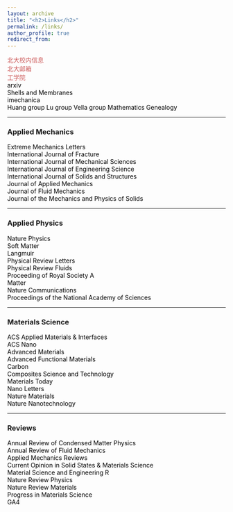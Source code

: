 ```yaml
---
layout: archive
title: "<h2>Links</h2>"
permalink: /links/
author_profile: true
redirect_from: 
---
```

<!-- Google tag (gtag.js) -->
<script async src="https://www.googletagmanager.com/gtag/js?id=G-K251SYLJ6Y"></script>
<script>
  window.dataLayer = window.dataLayer || [];
  function gtag(){dataLayer.push(arguments);}
  gtag('js', new Date());

  gtag('config', 'G-K251SYLJ6Y');
</script>
<p style="text-align:left;"> 
	<a href="https://portal.pku.edu.cn/portal2017/#/bizCenter?rand=0.22178454592736918" style="text-decoration:none;color:indianred;">北大校内信息</a> <br> 
	<a href="https://mail.pku.edu.cn/" style="text-decoration:none;color:indianred;">北大邮箱</a> <br> 
	<a href="https://www.coe.pku.edu.cn/" style="text-decoration:none;color:indianred;">工学院</a> <br> 
	<a href="https://arxiv.org/list/cond-mat/new" style="text-decoration:none;color:black;">arxiv</a><br> 
	<a href="https://shellbuckling.com/presentations/softShellsMembranes/index.html" style="text-decoration:none;color:black;">Shells and Membranes</a><br> 
	<a href="http://imechanica.org/" style="text-decoration:none;color:black;">imechanica</a><br> 
	<a href="https://sites.utexas.edu/ruihuang/" style="text-decoration:none;color:black;">Huang group</a>
	<a href="https://sites.utexas.edu/nanshulu/" style="text-decoration:none;color:black;">Lu group</a>
	<a href="https://people.maths.ox.ac.uk/vella/" style="text-decoration:none;color:black;">Vella group</a>
	<a href="https://www.mathgenealogy.org/id.php?id=269836" style="text-decoration:none;color:black;">Mathematics Genealogy</a>
</p>

<hr>
<h3>Applied Mechanics</h3>

<p style="text-align:left;">
	<a href="https://www.sciencedirect.com/journal/extreme-mechanics-letters" style="text-decoration:none;color:black;">Extreme Mechanics Letters</a><br> 
	<a href="https://www.springer.com/journal/10704" style="text-decoration:none;color:black;">International Journal of Fracture</a><br> 
	<a href="https://www.journals.elsevier.com/international-journal-of-mechanical-sciences" style="text-decoration:none;color:black;">International Journal of Mechanical Sciences</a><br> 
	<a href="https://www.journals.elsevier.com/international-journal-of-engineering-science" style="text-decoration:none;color:black;">International Journal of Engineering Science</a><br> 
	<a href="https://www.journals.elsevier.com/international-journal-of-solids-and-structures" style="text-decoration:none;color:black;">International Journal of Solids and Structures</a><br> 
	<a href="https://asmedigitalcollection.asme.org/appliedmechanics" style="text-decoration:none;color:black;">Journal of Applied Mechanics</a><br> 
	<a href="https://www.cambridge.org/core/journals/journal-of-fluid-mechanics" style="text-decoration:none;color:black;">Journal of Fluid Mechanics</a><br> 
	<a href="https://www.journals.elsevier.com/journal-of-the-mechanics-and-physics-of-solids" style="text-decoration:none;color:black;">Journal of the Mechanics and Physics of Solids</a><br> 
</p>

<hr>
<h3>Applied Physics</h3>

<p style="text-align:left;">
<a href="https://www.nature.com/nphys/" style="text-decoration:none;color:black;">Nature Physics</a><br>
<a href="https://pubs.rsc.org/en/journals/journalissues/sm#!recentarticles" style="text-decoration:none;color:black;">Soft Matter</a><br> 
<a href="https://pubs.acs.org/journal/langd5" style="text-decoration:none;color:black;">Langmuir</a><br>
<a href="https://journals.aps.org/prl/" style="text-decoration:none;color:black;">Physical Review Letters</a><br>
<a href="https://journals.aps.org/prfluids/" style="text-decoration:none;color:black;">Physical Review Fluids</a><br> 
<a href="https://royalsocietypublishing.org/journal/rspa" style="text-decoration:none;color:black;">Proceeding of Royal Society A</a><br> 
<a href="https://www.cell.com/matter/newarticles" style="text-decoration:none;color:black;">Matter</a>
<br>
<a href="https://www.nature.com/ncomms/" style="text-decoration:none;color:black;">Nature Communications</a>
<br>
<a href="https://www.pnas.org/" style="text-decoration:none;color:black;">Proceedings of the National Academy of Sciences</a>
<br>
</p>

<hr>
<h3>Materials Science</h3>

<p style="text-align:left;">
<a href="https://pubs.acs.org/journal/aamick" style="text-decoration:none;color:black;">ACS Applied Materials & Interfaces</a><br>
<a href="https://pubs.acs.org/journal/ancac3" style="text-decoration:none;color:black;">ACS Nano</a><br>
<a href="https://onlinelibrary.wiley.com/journal/15214095" style="text-decoration:none;color:black;">Advanced Materials</a><br>
<a href="https://onlinelibrary.wiley.com/toc/16163028/28/12" style="text-decoration:none;color:black;">Advanced Functional Materials</a><br>
<a href="https://www.journals.elsevier.com/carbon" style="text-decoration:none;color:black;">Carbon</a><br>
<a href="https://www.journals.elsevier.com/composites-science-and-technology" style="text-decoration:none;color:black;">Composites Science and Technology</a><br>
<a href="https://www.journals.elsevier.com/materials-today" style="text-decoration:none;color:black;">Materials Today</a><br>
<a href="https://pubs.acs.org/journal/nalefd" style="text-decoration:none;color:black;">Nano Letters</a><br>
<a href="https://www.nature.com/nmat/" style="text-decoration:none;color:black;">Nature Materials</a><br>
<a href="https://www.nature.com/nnano/" style="text-decoration:none;color:black;">Nature Nanotechnology</a><br>
</p>

<hr>
<h3>Reviews</h3>
<a href="https://www.annualreviews.org/journal/conmatphys" style="text-decoration:none;color:black;">Annual Review of Condensed Matter Physics</a>
<br>
<a href="https://www.annualreviews.org/journal/fluid" style="text-decoration:none;color:black;">Annual Review of Fluid Mechanics</a>
<br>
<a href="https://asmedigitalcollection.asme.org/appliedmechanicsreviews" style="text-decoration:none;color:black;">Applied Mechanics Reviews</a>
<br>
<a href="https://www.journals.elsevier.com/current-opinion-in-solid-state-and-materials-science" style="text-decoration:none;color:black;">Current Opinion in Solid States & Materials Science</a>
<br>
<a href="https://www.journals.elsevier.com/materials-science-and-engineering-r-reports" style="text-decoration:none;color:black;">Material Science and Engineering R</a>
<br>
<a href="https://www.nature.com/natrevphys/" style="text-decoration:none;color:black;">Nature Review Physics</a>
<br>
<a href="https://www.nature.com/natrevmats/" style="text-decoration:none;color:black;">Nature Review Materials</a>
<br>
<a href="https://www.journals.elsevier.com/progress-in-materials-science" style="text-decoration:none;color:black;">Progress in Materials Science</a>
<br>
<a href="https://analytics.google.com/analytics/web/?authuser=0#/p445993961/reports/reportinghub
" style="text-decoration:none;color:black;">GA4</a>

